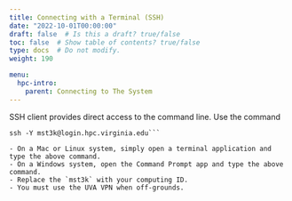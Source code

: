```yaml
---
title: Connecting with a Terminal (SSH)
date: "2022-10-01T00:00:00"
draft: false  # Is this a draft? true/false
toc: false  # Show table of contents? true/false
type: docs  # Do not modify.
weight: 190

menu:
  hpc-intro:
    parent: Connecting to The System
---
```


SSH client provides direct access to the command line.
Use the command 
```
ssh -Y mst3k@login.hpc.virginia.edu```

- On a Mac or Linux system, simply open a terminal application and type the above command.
- On a Windows system, open the Command Prompt app and type the above command.
- Replace the `mst3k` with your computing ID.
- You must use the UVA VPN when off-grounds.

